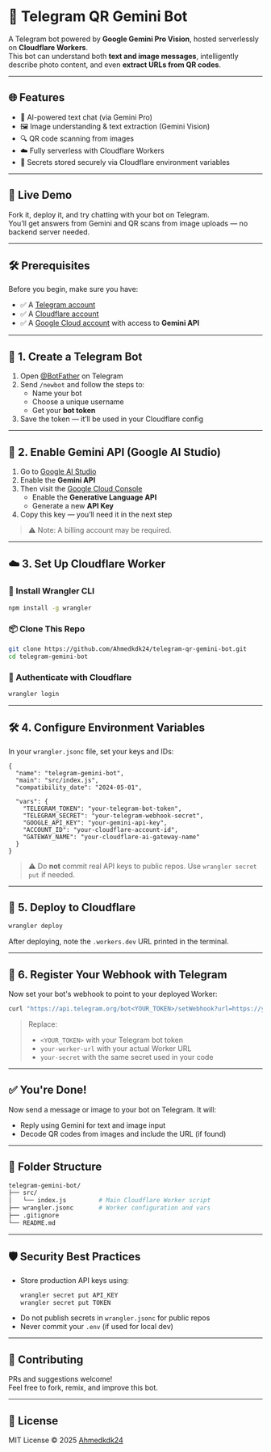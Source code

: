 # 🤖 Telegram QR Gemini Bot

A Telegram bot powered by **Google Gemini Pro Vision**, hosted serverlessly on **Cloudflare Workers**.  
This bot can understand both **text and image messages**, intelligently describe photo content, and even **extract URLs from QR codes**.

---

## 🌐 Features

- 💬 AI-powered text chat (via Gemini Pro)
- 🖼️ Image understanding & text extraction (Gemini Vision)
- 🔍 QR code scanning from images
- ☁️ Fully serverless with Cloudflare Workers
- 🔐 Secrets stored securely via Cloudflare environment variables

---

## 🚀 Live Demo

Fork it, deploy it, and try chatting with your bot on Telegram.  
You’ll get answers from Gemini and QR scans from image uploads — no backend server needed.

---

## 🛠️ Prerequisites

Before you begin, make sure you have:

- ✅ A [Telegram account](https://telegram.org/)
- ✅ A [Cloudflare account](https://dash.cloudflare.com/)
- ✅ A [Google Cloud account](https://console.cloud.google.com/) with access to **Gemini API**

---

## 📲 1. Create a Telegram Bot

1. Open [@BotFather](https://t.me/BotFather) on Telegram
2. Send `/newbot` and follow the steps to:
   - Name your bot
   - Choose a unique username
   - Get your **bot token**
3. Save the token — it’ll be used in your Cloudflare config

---

## 🧠 2. Enable Gemini API (Google AI Studio)

1. Go to [Google AI Studio](https://makersuite.google.com/)
2. Enable the **Gemini API**
3. Then visit the [Google Cloud Console](https://console.cloud.google.com/)
   - Enable the **Generative Language API**
   - Generate a new **API Key**
4. Copy this key — you’ll need it in the next step

> ⚠️ Note: A billing account may be required.

---

## ☁️ 3. Set Up Cloudflare Worker

### 🔧 Install Wrangler CLI

```bash
npm install -g wrangler
```

### 📦 Clone This Repo

```bash
git clone https://github.com/Ahmedkdk24/telegram-qr-gemini-bot.git
cd telegram-gemini-bot
```

### 🔐 Authenticate with Cloudflare

```bash
wrangler login
```

---

## 🛠️ 4. Configure Environment Variables

In your `wrangler.jsonc` file, set your keys and IDs:

```jsonc
{
  "name": "telegram-gemini-bot",
  "main": "src/index.js",
  "compatibility_date": "2024-05-01",

  "vars": {
    "TELEGRAM_TOKEN": "your-telegram-bot-token",
    "TELEGRAM_SECRET": "your-telegram-webhook-secret",
    "GOOGLE_API_KEY": "your-gemini-api-key",
    "ACCOUNT_ID": "your-cloudflare-account-id",
    "GATEWAY_NAME": "your-cloudflare-ai-gateway-name"
  }
}
```

> ⚠️ Do **not** commit real API keys to public repos. Use `wrangler secret put` if needed.

---

## 🚀 5. Deploy to Cloudflare

```bash
wrangler deploy
```

After deploying, note the `.workers.dev` URL printed in the terminal.

---

## 🔗 6. Register Your Webhook with Telegram

Now set your bot's webhook to point to your deployed Worker:

```bash
curl "https://api.telegram.org/bot<YOUR_TOKEN>/setWebhook?url=https://your-worker-url.workers.dev/endpoint&secret_token=your-secret"
```

> Replace:
> - `<YOUR_TOKEN>` with your Telegram bot token
> - `your-worker-url` with your actual Worker URL
> - `your-secret` with the same secret used in your code

---

## ✅ You're Done!

Now send a message or image to your bot on Telegram. It will:

- Reply using Gemini for text and image input
- Decode QR codes from images and include the URL (if found)

---

## 📁 Folder Structure

```bash
telegram-gemini-bot/
├── src/
│   └── index.js         # Main Cloudflare Worker script
├── wrangler.jsonc       # Worker configuration and vars
├── .gitignore
└── README.md
```

---

## 🛡️ Security Best Practices

- Store production API keys using:
  ```bash
  wrangler secret put API_KEY
  wrangler secret put TOKEN
  ```
- Do not publish secrets in `wrangler.jsonc` for public repos
- Never commit your `.env` (if used for local dev)

---

## 🧩 Contributing

PRs and suggestions welcome!  
Feel free to fork, remix, and improve this bot.

---

## 📄 License

MIT License © 2025 [Ahmedkdk24](https://github.com/Ahmedkdk24)
